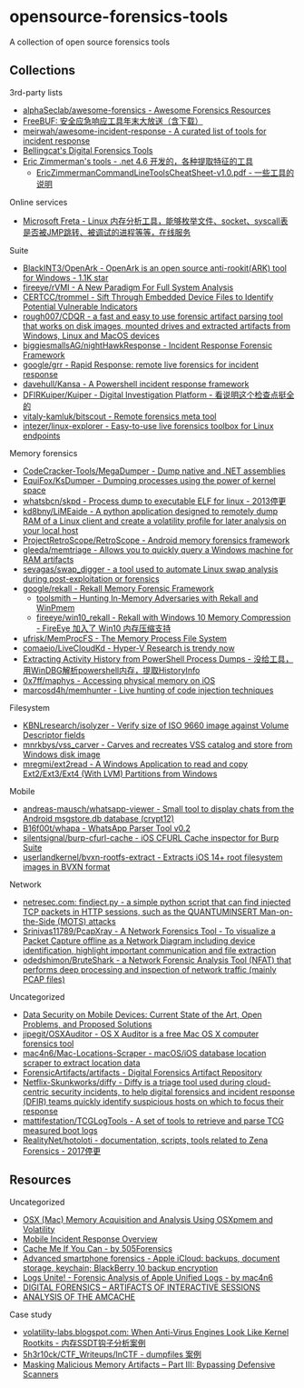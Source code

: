 # opensource-forensics-tools

A collection of open source forensics tools

## Collections

3rd-party lists

* [alphaSeclab/awesome-forensics - Awesome Forensics Resources](https://github.com/alphaSeclab/awesome-forensics)
* [FreeBUF: 安全应急响应工具年末大放送（含下载）](http://www.freebuf.com/sectool/87400.html)
* [meirwah/awesome-incident-response - A curated list of tools for incident response](https://github.com/meirwah/awesome-incident-response)
* [Bellingcat's Digital Forensics Tools](https://docs.google.com/document/d/1BfLPJpRtyq4RFtHJoNpvWQjmGnyVkfE2HYoICKOGguA/edit)
* [Eric Zimmerman's tools - .net 4.6 开发的，各种提取特征的工具](https://ericzimmerman.github.io/#!index.md)
  * [EricZimmermanCommandLineToolsCheatSheet-v1.0.pdf - 一些工具的说明](https://digital-forensics.sans.org/media/EricZimmermanCommandLineToolsCheatSheet-v1.0.pdf)

Online services

* [Microsoft Freta - Linux 内存分析工具，能够枚举文件、socket、syscall表是否被JMP跳转、被调试的进程等等，在线服务](https://freta.azurewebsites.net/)

Suite

* [BlackINT3/OpenArk - OpenArk is an open source anti-rookit(ARK) tool for Windows - 1.1K star](https://github.com/BlackINT3/OpenArk)
* [fireeye/rVMI - A New Paradigm For Full System Analysis](https://github.com/fireeye/rVMI)
* [CERTCC/trommel - Sift Through Embedded Device Files to Identify Potential Vulnerable Indicators](https://github.com/CERTCC/trommel)
* [rough007/CDQR - a fast and easy to use forensic artifact parsing tool that works on disk images, mounted drives and extracted artifacts from Windows, Linux and MacOS devices](https://github.com/rough007/CDQR)
* [biggiesmallsAG/nightHawkResponse - Incident Response Forensic Framework](https://github.com/biggiesmallsAG/nightHawkResponse)
* [google/grr - Rapid Response: remote live forensics for incident response](https://github.com/google/grr)
* [davehull/Kansa - A Powershell incident response framework](https://github.com/davehull/Kansa)
* [DFIRKuiper/Kuiper - Digital Investigation Platform - 看说明这个检查点挺全的](https://github.com/DFIRKuiper/Kuiper)
* [vitaly-kamluk/bitscout - Remote forensics meta tool](https://github.com/vitaly-kamluk/bitscout)
* [intezer/linux-explorer - Easy-to-use live forensics toolbox for Linux endpoints](https://github.com/intezer/linux-explorer)

Memory forensics

* [CodeCracker-Tools/MegaDumper - Dump native and .NET assemblies](https://github.com/CodeCracker-Tools/MegaDumper)
* [EquiFox/KsDumper - Dumping processes using the power of kernel space](https://github.com/EquiFox/KsDumper)
* [whatsbcn/skpd - Process dump to executable ELF for linux - 2013停更](https://github.com/whatsbcn/skpd)
* [kd8bny/LiMEaide - A python application designed to remotely dump RAM of a Linux client and create a volatility profile for later analysis on your local host](https://github.com/kd8bny/LiMEaide)
* [ProjectRetroScope/RetroScope - Android memory forensics framework](https://github.com/ProjectRetroScope/RetroScope)
* [gleeda/memtriage - Allows you to quickly query a Windows machine for RAM artifacts](https://github.com/gleeda/memtriage)
* [sevagas/swap_digger - a tool used to automate Linux swap analysis during post-exploitation or forensics](https://github.com/sevagas/swap_digger)
* [google/rekall - Rekall Memory Forensic Framework](https://github.com/google/rekall)
  * [toolsmith – Hunting In-Memory Adversaries with Rekall and WinPmem](https://holisticinfosec.org/toolsmith/pdf/may2015.pdf)
  * [fireeye/win10_rekall - Rekall with Windows 10 Memory Compression - FireEye 加入了 Win10 内存压缩支持](https://github.com/fireeye/win10_rekall)
* [ufrisk/MemProcFS - The Memory Process File System](https://github.com/ufrisk/MemProcFS)
* [comaeio/LiveCloudKd - Hyper-V Research is trendy now](https://github.com/comaeio/LiveCloudKd)
* [Extracting Activity History from PowerShell Process Dumps - 没给工具，用WinDBG解析powershell内存，提取HistoryInfo](http://www.leeholmes.com/blog/2019/01/04/extracting-activity-history-from-powershell-process-dumps/)
* [0x7ff/maphys - Accessing physical memory on iOS](https://github.com/0x7ff/maphys)
* [marcosd4h/memhunter - Live hunting of code injection techniques](https://github.com/marcosd4h/memhunter)

Filesystem

* [KBNLresearch/isolyzer - Verify size of ISO 9660 image against Volume Descriptor fields](https://github.com/KBNLresearch/isolyzer)
* [mnrkbys/vss_carver - Carves and recreates VSS catalog and store from Windows disk image](https://github.com/mnrkbys/vss_carver)
* [mregmi/ext2read - A Windows Application to read and copy Ext2/Ext3/Ext4 (With LVM) Partitions from Windows](https://github.com/mregmi/ext2read)

Mobile

* [andreas-mausch/whatsapp-viewer - Small tool to display chats from the Android msgstore.db database (crypt12)](https://github.com/andreas-mausch/whatsapp-viewer)
* [B16f00t/whapa - WhatsApp Parser Tool v0.2](https://github.com/B16f00t/whapa)
* [silentsignal/burp-cfurl-cache - iOS CFURL Cache inspector for Burp Suite](https://github.com/silentsignal/burp-cfurl-cache)
* [userlandkernel/bvxn-rootfs-extract - Extracts iOS 14+ root filesystem images in BVXN format](https://github.com/userlandkernel/bvxn-rootfs-extract)

Network

* [netresec.com: findject.py - a simple python script that can find injected TCP packets in HTTP sessions, such as the QUANTUMINSERT Man-on-the-Side (MOTS) attacks](https://www.netresec.com/?page=findject)
* [Srinivas11789/PcapXray - A Network Forensics Tool - To visualize a Packet Capture offline as a Network Diagram including device identification, highlight important communication and file extraction](https://github.com/Srinivas11789/PcapXray)
* [odedshimon/BruteShark - a Network Forensic Analysis Tool (NFAT) that performs deep processing and inspection of network traffic (mainly PCAP files)](https://github.com/odedshimon/BruteShark)

Uncategorized

* [Data Security on Mobile Devices: Current State of the Art, Open Problems, and Proposed Solutions](https://securephones.io/main.pdf)
* [jipegit/OSXAuditor - OS X Auditor is a free Mac OS X computer forensics tool](https://github.com/jipegit/OSXAuditor)
* [mac4n6/Mac-Locations-Scraper - macOS/iOS database location scraper to extract location data](https://github.com/mac4n6/Mac-Locations-Scraper)
* [ForensicArtifacts/artifacts - Digital Forensics Artifact Repository](https://github.com/ForensicArtifacts/artifacts)
* [Netflix-Skunkworks/diffy - Diffy is a triage tool used during cloud-centric security incidents, to help digital forensics and incident response (DFIR) teams quickly identify suspicious hosts on which to focus their response](https://github.com/Netflix-Skunkworks/diffy)
* [mattifestation/TCGLogTools - A set of tools to retrieve and parse TCG measured boot logs](https://github.com/mattifestation/TCGLogTools)
* [RealityNet/hotoloti - documentation, scripts, tools related to Zena Forensics - 2017停更](https://github.com/RealityNet/hotoloti)

## Resources

Uncategorized

* [OSX (Mac) Memory Acquisition and Analysis Using OSXpmem and Volatility](https://ponderthebits.com/2017/02/osx-mac-memory-acquisition-and-analysis-using-osxpmem-and-volatility/)
* [Mobile Incident Response Overview](https://books.nowsecure.com/mobile-incident-response/en/overview/index.html)
* [Cache Me If You Can - by 505Forensics](https://speakerdeck.com/505forensics/cache-me-if-you-can)
* [Advanced smartphone forensics - Apple iCloud: backups, document storage, keychain; BlackBerry 10 backup encryption ](https://www.troopers.de/media/filer_public/48/4e/484ec809-8c6c-413b-a538-abb3e24231fd/troopers14-advanced_smartphone_forensics-vladimir_katalov.pdf)
* [Logs Unite! - Forensic Analysis of Apple Unified Logs - by mac4n6](https://github.com/mac4n6/Presentations/blob/master/Logs%20Unite!%20-%20Forensic%20Analysis%20of%20Apple%20Unified%20Logs/LogsUnite.pdf)
* [DIGITAL FORENSICS – ARTIFACTS OF INTERACTIVE SESSIONS](https://countuponsecurity.com/2017/11/22/digital-forensics-artifacts-of-interactive-sessions/)
* [ANALYSIS OF THE AMCACHE](https://www.ssi.gouv.fr/uploads/2019/01/anssi-coriin_2019-analysis_amcache.pdf)

Case study

* [volatility-labs.blogspot.com: When Anti-Virus Engines Look Like Kernel Rootkits - 内存SSDT钩子分析案例](https://volatility-labs.blogspot.com/2020/05/when-anti-virus-engines-look-like.html)
* [5h3r10ck/CTF_Writeups/InCTF - dumpfiles 案例](https://github.com/5h3r10ck/CTF_Writeups/tree/master/InCTF)
* [Masking Malicious Memory Artifacts – Part III: Bypassing Defensive Scanners](https://securityboulevard.com/2020/08/masking-malicious-memory-artifacts-part-iii-bypassing-defensive-scanners/)


